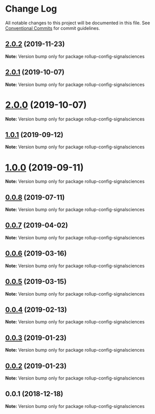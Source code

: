 # Change Log

All notable changes to this project will be documented in this file.
See [Conventional Commits](https://conventionalcommits.org) for commit guidelines.

## [2.0.2](https://github.com/signalsciences/jsdx/compare/rollup-config-signalsciences@2.0.1...rollup-config-signalsciences@2.0.2) (2019-11-23)

**Note:** Version bump only for package rollup-config-signalsciences

## [2.0.1](https://github.com/signalsciences/jsdx/compare/rollup-config-signalsciences@2.0.0...rollup-config-signalsciences@2.0.1) (2019-10-07)

**Note:** Version bump only for package rollup-config-signalsciences

# [2.0.0](https://github.com/signalsciences/jsdx/compare/rollup-config-signalsciences@1.0.1...rollup-config-signalsciences@2.0.0) (2019-10-07)

**Note:** Version bump only for package rollup-config-signalsciences

## [1.0.1](https://github.com/signalsciences/jsdx/compare/rollup-config-signalsciences@1.0.0...rollup-config-signalsciences@1.0.1) (2019-09-12)

**Note:** Version bump only for package rollup-config-signalsciences

# [1.0.0](https://github.com/signalsciences/jsdx/compare/rollup-config-signalsciences@0.0.8...rollup-config-signalsciences@1.0.0) (2019-09-11)

**Note:** Version bump only for package rollup-config-signalsciences

## [0.0.8](https://github.com/signalsciences/jsdx/compare/rollup-config-signalsciences@0.0.7...rollup-config-signalsciences@0.0.8) (2019-07-11)

**Note:** Version bump only for package rollup-config-signalsciences

## [0.0.7](https://github.com/signalsciences/jsdx/compare/rollup-config-signalsciences@0.0.6...rollup-config-signalsciences@0.0.7) (2019-04-02)

**Note:** Version bump only for package rollup-config-signalsciences

## [0.0.6](https://github.com/signalsciences/jsdx/compare/rollup-config-signalsciences@0.0.5...rollup-config-signalsciences@0.0.6) (2019-03-16)

**Note:** Version bump only for package rollup-config-signalsciences

## [0.0.5](https://github.com/signalsciences/jsdx/compare/rollup-config-signalsciences@0.0.4...rollup-config-signalsciences@0.0.5) (2019-03-15)

**Note:** Version bump only for package rollup-config-signalsciences

## [0.0.4](https://github.com/signalsciences/jsdx/compare/rollup-config-signalsciences@0.0.3...rollup-config-signalsciences@0.0.4) (2019-02-13)

**Note:** Version bump only for package rollup-config-signalsciences

## [0.0.3](https://github.com/signalsciences/jsdx/compare/rollup-config-signalsciences@0.0.2...rollup-config-signalsciences@0.0.3) (2019-01-23)

**Note:** Version bump only for package rollup-config-signalsciences

## [0.0.2](https://github.com/signalsciences/jsdx/compare/rollup-config-signalsciences@0.0.1...rollup-config-signalsciences@0.0.2) (2019-01-23)

**Note:** Version bump only for package rollup-config-signalsciences

## 0.0.1 (2018-12-18)

**Note:** Version bump only for package rollup-config-signalsciences
